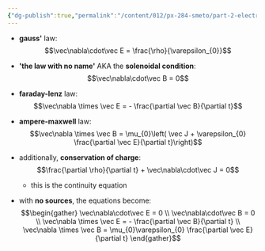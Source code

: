```yaml
---
{"dg-publish":true,"permalink":"/content/012/px-284-smeto/part-2-electromagnetic-theory/o-introduction-to-emt/px-284-ox-maxwell-s-equations-in-free-space/","noteIcon":"1","created":"2025-02-11T10:05:30.774+00:00","updated":"2025-02-11T10:14:24.310+00:00"}
---
```


- **gauss'** law:
$$\vec\nabla\cdot\vec E = \frac{\rho}{\varepsilon_{0}}$$
- **'the law with no name'** AKA the **solenoidal condition**:
$$\vec\nabla\cdot\vec B = 0$$
- **faraday-lenz** law:
$$\vec\nabla \times \vec E = - \frac{\partial \vec B}{\partial t}$$
- **ampere-maxwell** law:
$$\vec\nabla \times \vec B = \mu_{0}\left( \vec J + \varepsilon_{0} \frac{\partial \vec E}{\partial t}\right)$$

- additionally, **conservation of charge**: 
$$\frac{\partial \rho}{\partial t} + \vec\nabla\cdot\vec J = 0$$
	- this is the continuity equation

- with **no sources**, the equations become:
$$\begin{gather}
\vec\nabla\cdot\vec E = 0 \\
\vec\nabla\cdot\vec B = 0 \\
\vec\nabla \times \vec E = - \frac{\partial \vec B}{\partial  t} \\
\vec\nabla \times \vec B = \mu_{0}\varepsilon_{0} \frac{\partial \vec E}{\partial t}
\end{gather}$$